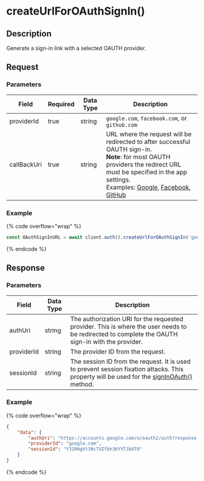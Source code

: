 # createUrlForOAuthSignIn()

## Description

Generate a sign-in link with a selected OAUTH provider.

## Request

### Parameters

<table><thead><tr><th>Field</th><th data-type="checkbox">Required</th><th>Data Type</th><th>Description</th></tr></thead><tbody><tr><td>providerId</td><td>true</td><td>string</td><td><code>google.com</code>, <code>facebook.com</code>, or <code>github.com</code></td></tr><tr><td>callBackUri</td><td>true</td><td>string</td><td>URL where the request will be redirected to after successful OAUTH sign-in. <br><strong>Note</strong>: for most OAUTH providers the redirect URL must be specified in the app settings.<br>Examples: <a href="https://developers.google.com/identity/protocols/oauth2/web-server#creatingcred">Google</a>, <a href="https://developers.facebook.com/blog/post/2017/12/18/strict-uri-matching/">Facebook</a>, <a href="https://docs.github.com/en/developers/apps/building-oauth-apps/creating-an-oauth-app">GitHub</a></td></tr></tbody></table>

### Example

{% code overflow="wrap" %}
```javascript
const OAuthSignInURL = await client.auth().createUrlForOAuthSignIn('google.com', 'https://localhost:8080/oauth-signup')
```
{% endcode %}

## Response

### Parameters

| Field      | Data Type | Description                                                                                                                                                 |
| ---------- | --------- | ----------------------------------------------------------------------------------------------------------------------------------------------------------- |
| authUri    | string    | The authorization URI for the requested provider. This is where the user needs to be redirected to complete the OAUTH sign-in with the provider.            |
| providerId | string    | The provider ID from the request.                                                                                                                           |
| sessionId  | string    | The session ID from the request. It is used to prevent session fixation attacks. This property will be used for the [signInOAuth()](signinoauth.md) method. |

### Example

{% code overflow="wrap" %}
```json
{
    "data": {
        "authUri": "https://accounts.google.com/o/oauth2/auth?response_type=id_token&client_id=623213283749-0o0tto76nqu3ikn3as8eocdk41aag5tb.apps.googleusercontent.com&redirect_uri=http://localhost&state=AMbdmDlwnf12GgLWzl8ITv-AFHeyVLAiqXzE_9goszlPjO0QhOR8iTn5I6ZtdGNYCBCwhyJhI1diEoZgyDk7peY16selAeq4vmcDf2qClOt7ns_WqU1Gc07Cuymkyfqz60zFRhSHU1S_YumikZahR1nmv6WxQoxJyRlSyjYHY39G-fSCZN7itE9tA3WNO1j24TP9_t6hKFRfcc-8NYIbqRhitPOFjmUemtWUueWqUDDN5kv3b4fgnq5-elwRrDtQ74TX9v05Q8_AK4bDODVMOget-A&scope=openid+https://www.googleapis.com/auth/userinfo.email&nonce=b0fd25ce8f554880e9000d1bce463efeeeaa1f65332bf036bd3db3cef3c07400&include_profile=true",
        "providerId": "google.com",
        "sessionId": "Y31RHgVt30cTUZfbh3KYVTJbUT0"
    }
}
```
{% endcode %}

##
